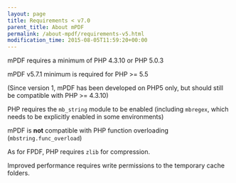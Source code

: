 ```yaml
---
layout: page
title: Requirements < v7.0
parent_title: About mPDF
permalink: /about-mpdf/requirements-v5.html
modification_time: 2015-08-05T11:59:20+00:00
---
```


mPDF requires a minimum of PHP 4.3.10 or PHP 5.0.3

mPDF v5.7.1 minimum is required for PHP >= 5.5

(Since version 1, mPDF has been developed on PHP5 only, but should still be compatible with PHP >= 4.3.10)   

PHP requires the `mb_string` module to be enabled (including `mbregex`, which needs to be explicitly enabled in some environments)

mPDF is **not** compatible with PHP function overloading (`mbstring.func_overload`)

As for FPDF, PHP requires `zlib` for compression.

Improved performance requires write permissions to the temporary cache folders.

